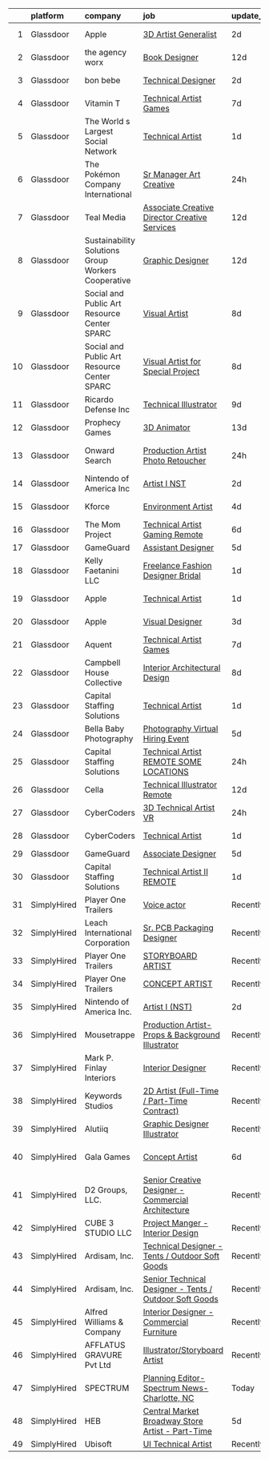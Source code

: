 

|    | platform    | company                                            | job                                                                                                                                                                                                                                                                                                                                                                                                                                                                                                                                                                                                                                                                                                                                                                                                                                                                                                                                                                                                                                                                                                                                                                                                                                                                                                                                                                                                                 | update_time   | location            |
|---:|:------------|:---------------------------------------------------|:--------------------------------------------------------------------------------------------------------------------------------------------------------------------------------------------------------------------------------------------------------------------------------------------------------------------------------------------------------------------------------------------------------------------------------------------------------------------------------------------------------------------------------------------------------------------------------------------------------------------------------------------------------------------------------------------------------------------------------------------------------------------------------------------------------------------------------------------------------------------------------------------------------------------------------------------------------------------------------------------------------------------------------------------------------------------------------------------------------------------------------------------------------------------------------------------------------------------------------------------------------------------------------------------------------------------------------------------------------------------------------------------------------------------|:--------------|:--------------------|
|  1 | Glassdoor   | Apple                                              | [3D Artist Generalist](https://www.glassdoor.com/partner/jobListing.htm?pos=104&ao=1110586&s=58&guid=0000018267a05ad0a477c29c988642d5&src=GD_JOB_AD&t=SR&vt=w&cs=1_2a401ff4&cb=1659595938930&jobListingId=1008043315424&cpc=AC285F3A3ECA6BB0&jrtk=3-0-1g9jq0mo4khpe801-1g9jq0monii0m800-1b9bc4abaa9c16ec--6NYlbfkN0BvKrLyj5gPmtZO9T8euul8TCxuuKNOtzRJOomxnwSEodTz2Bc-sPZlt2Zgji_QUXFzD7dtomGns_hR7wA5qROeh1D0sSdCcCTzAlkilmqfzZjf8ww35AV-QWcUoZrGI3Q6Gqv4YHd7SsjDwQNLX9uhCDLZdnCczIOOBDLWL-Pr7vwr90QUdXCUOrarikIc32Yh8LENHpxg5zNDXAKHXUKYH0Zph0JAucfk9kVrt_KTXWEKxObUDBnfSbbJo8yNAF19OXaYZhPO2zbrPMCQvhQD11Um4gTHIi9iClWkrGhgd9-HyBGxRyEFBbxRqruby97zGfi4L_14J4CBVqkngrulFI_QjgacfVg0AtYqAwTCowc0b2kzro9q5Fo33ymJT3rrtg8yenX3R8-OTjF8rtfAxiSf5UIR3zBACBN4U0s3v7DYforO7-B1GRMVQb1cXgvZV40vBZ96k3Z986XdbnrMMdF-8HieWrohXKFjY4aq4rAtRdazCTXB7l5kMJCWEL-2nxVkJHYna5SWjIFmGT87FPHAXBo_qx08Ml3aaAeN5lc1WYxGv2LlCiKj20UbdlVECzntIXfb7BKPw6I1CszQHMXppwwBn1KKbWvU3BOAmBba0zavn5jpramZE4MQqFGgpwRzU0KeuROu9OMYHGG0NAlUmN23toZ2mhSc4_DRTftxvbmcuPQ4eoYnp9yvimCrtVAb-0u0a-tMATLmuyPz8pBZvqmTjjpJYT3MYkjM_YlO6luZWdOd6PHQ4BzaxKOuXcMT7WNf6jC7rIg-9vQwhnEfVKmNskpEwJQ5VLi9Hp11gJ_uAsFf4-VtO0yr5taTtZghz6NXYuMX8fH2IkKiKIQTVyXyYx0II0q_571iwFRwH7IZgIsWJfSnuZcD3552KxlXbUH_W5lfgf217IoBPpSDvL2fJ_TPF5BrxvK6N07Zq_J5TPcPe37tO5GJN4Y%3D)                                                                                            | 2d            | Cupertino, CA       |
|  2 | Glassdoor   | the agency worx                                    | [Book Designer](https://www.glassdoor.com/partner/jobListing.htm?pos=128&ao=1110586&s=58&guid=0000018267a05ad0a477c29c988642d5&src=GD_JOB_AD&t=SR&vt=w&ea=1&cs=1_f78dd4e2&cb=1659595938934&jobListingId=1008022810615&cpc=9908D8D4413DBB8A&jrtk=3-0-1g9jq0mo4khpe801-1g9jq0monii0m800-56f2bef7ab4534d7--6NYlbfkN0CNOKpjDIEH11s39GTuUki_mvxNbnX5BtDlH5CMrheAnKze_5JrwQ4joDkGUDohP_Qq_Ry2XKId1W8UG7leWFfwYot1I2Q7BlMdyoWZz8f1ytNTzim30JPijwQCJQhhp-MQWS4Ch7l72th1w17JImD40JPMNzOW1sp4lNxP2G7lX-Bma0LnCjZp4uj9dpJWQ6ZBSOVH_g5MAOEqXmSZZXJDT7R8DFYdmJLhMg5KcI6dZ0W_LIika-FLdSxjp-CCzcjbdQ6SZ993fikh2sVuUiZUh5BsKSn335A47qtn0vMZkPLRFGZlLd5cKxbAsFN1cH321Fip92Ff8BWByMYdXKl7y0S-DORWF8F7TMFXm7AZLM_JkwEZzoVxX5AdCQ0nGovemte1TKw_9rApiDQdu9XvIzJ87de5_xFmxmVsMAiaC3IGInY5M56_fY_qqBvoQCtJ7dnreNjhhaUQuN3jPWnRVeVNitoqAJk_8OYkj1K935Su0UMngUiQ)                                                                                                                                                                                                                                                                                                                                                                                                                                                                                                                                                                            | 12d           | Remote              |
|  3 | Glassdoor   | bon bebe                                           | [Technical Designer](https://www.glassdoor.com/partner/jobListing.htm?pos=111&ao=1110586&s=58&guid=0000018267a05ad0a477c29c988642d5&src=GD_JOB_AD&t=SR&vt=w&ea=1&cs=1_df22b179&cb=1659595938932&jobListingId=1008044355119&cpc=70E6D4E49C80165A&jrtk=3-0-1g9jq0mo4khpe801-1g9jq0monii0m800-bb8b627c610a5192--6NYlbfkN0CdcVd3SDA1nO7RkKTAACmPV4xEt72Vls8LI2dqcgyOeHqKNWGV1fQwN-kDLF71AJmGSeeb17OikEixtkc2P3McXT4CG8VEzRC0_pamL24SJra3Cg7OeGfzj_H6nVPL8nQZ5iNrPI9OodW8ZHMkrPoKBvMFwyt0Cpxug9_ls2xighjEOusQJODETYMAGgsUhK3VhkKZZZzQ0meW3ZMkJzio5no2I4TjzBV91EoW37Zy-_ysiQEvCh-7FnM8DwB-1KAtDPI3oVCdyl8vfF4MeId-E3ssZXpVmZp0ac6-LlzQzVsb-GNRF692Dzxh8LRrij3g9xdDnAXBsVtCBRB9F0GT4VHFEOhzo0-VQkfnaaAaCXWcTiuANBsAI00BoZM_6At8M9sRHgK6KocCyOWHSPaPBHaRQkMsQ34W2mFxEihNjFrR025SMs_LeBkO4VK7tN5SoP5puAaiae_Db3GQSVNUC76Y0N6I1e87Xg5zsv-s10fAO5BdHf-gD98tFWp2LQY%3D)                                                                                                                                                                                                                                                                                                                                                                                                                                                                                                                                                         | 2d            | New York, NY        |
|  4 | Glassdoor   | Vitamin T                                          | [Technical Artist  Games](https://www.glassdoor.com/partner/jobListing.htm?pos=122&ao=1110586&s=58&guid=0000018267a05ad0a477c29c988642d5&src=GD_JOB_AD&t=SR&vt=w&cs=1_2c547a46&cb=1659595938933&jobListingId=1008034382905&cpc=F41FEAB56D215062&jrtk=3-0-1g9jq0mo4khpe801-1g9jq0monii0m800-8cadbcbecb8ff75b--6NYlbfkN0DMrcEu7yrtATojKJA7cEzGQ3FdRGWLh0CZQInL4ECGI6k5tN82kdM0OKoro5eXmjqcjWk37rILV2SxPktLOFntQc0tDfgCvHr1-fG4348RIBpZrgfCYDn3BRKcEJ4RTcPRauBfw2H6xL41EkuJMMxboJDLtoLeLFhHU-6gzF-0qeIBDkY2hfMirjSx9ZfpBcX3yCRbbansCIPE9C2XKnPHaPO0Hs8sIGKRZugcYvEoBO9dhXhhb9zQo8YoxcX9f96GFhnIzDa25ku5WrjxEPj9_YP7pDCLDba8ZE5WQASYo8_NkxXwRdxxUknZ9tH2mCdzN-qUG4vDJsVpBSnuIjmnVR1naq2nw1sWNsnQ-YJiD2lMVpBdq-KS61Qo0tYsXcSiaoc6pVOKMqfbEb4JohMUh-53bf-b_ocTz-lvUMy7FBtG3l5PDRZTGyureY6FnZOo1Vjl1vnjbg%3D%3D)                                                                                                                                                                                                                                                                                                                                                                                                                                                                                                                                                                                                           | 7d            | Remote              |
|  5 | Glassdoor   | The World s Largest Social Network                 | [Technical Artist](https://www.glassdoor.com/partner/jobListing.htm?pos=109&ao=1110586&s=58&guid=0000018267a05ad0a477c29c988642d5&src=GD_JOB_AD&t=SR&vt=w&ea=1&cs=1_3506ed89&cb=1659595938931&jobListingId=1008048926974&cpc=BBD63848FB84346C&jrtk=3-0-1g9jq0mo4khpe801-1g9jq0monii0m800-248e5923486b8f02--6NYlbfkN0DSgjPPcnEdvoK3uuxfISLALE6pB1FR7YSHOr_tSg5_QGIhoz_2VqUepdcKLBLI_zTQDUXKUWfMuJTcj5jBf5eRM8zWZiZ9z_cT7nylf-Em8Xnd4NBmVUBZUEHbDs2Kc1GzuzbLrePqI8f5xG1BT2ulBFUwvjcfS-QaVO8EMFpvsQiwlSRMnbZjmRoWPXTW29jCDTSBuiH8_kMt9m6X0fwo8EKGQ1kRKfSMUmUhV0CkgM1Aiv6p8soxZzD2WOBkXvMINdsvbX8Bbi1PdAmnzoZeHCogsMPdN8WVWCr9ONiFijF2sR-S0p6regpQI0lkDGrGOKhtkKnW81jkA4CVvz1Bf-f48YaSaND2eTt6WfRoG-oHOcr571vkznpfipKoTtw4M4YsHbtUTF6GpPEr3k9Ax3iJn-we4hnoFvr7hFc-cztFQfbbPSth-1ezCdyzfa0iuEMIGmDfvFGXRfDjQ-EtUtgVmf_71LwTCHjiRhtIp2zO-ExP-N4dAJASifdYa6FF7IZ_ZBvCzpeKx_wHHjg1uDmuhA0LEcJIhNjnyJNU8iodZpW8ddpCe3QOICcNdekQa7YEfW71ri9gsx2ufWYo)                                                                                                                                                                                                                                                                                                                                                                                                                                                                         | 1d            | Los Angeles, CA     |
|  6 | Glassdoor   | The Pokémon Company International                  | [Sr  Manager  Art   Creative](https://www.glassdoor.com/partner/jobListing.htm?pos=102&ao=1110586&s=58&guid=0000018267a05ad0a477c29c988642d5&src=GD_JOB_AD&t=SR&vt=w&cs=1_253a6d06&cb=1659595938930&jobListingId=1008049694354&cpc=D910AC0D9B8C6152&jrtk=3-0-1g9jq0mo4khpe801-1g9jq0monii0m800-8691f45d63617bc7--6NYlbfkN0CsgUO0V2fSZxJANSxJiftVXeq1wpG4BxYFHzXoW0hPJnnKXvOitF3a4LytXYsmkihbQ8pEZsDaiHK1NzZuRe-jh5MRz6cVyFUmet3efNY1UOzIqdMCSBscwa6nfDVyP7nOIAvLxDvBbIS9yjGh0nMGvD4LoZbc0qz2LGPAPZ1HuPulX5sx8j55TAgryLFbsc3njYzk71WwXMJYoPZjHtEJppG89MvniSQKAbTnsXgYuUbDb9YyyYcowatAAGPZgTjgZGO6VFtzF5NzzZckWcsXU40NyVoZTiXPjewj-jupUqDkakKn1OsCtE8TNwagSZWbC86iGajynQy0xrGSKbhCxWgfb-XJguxKpxSSwGGPYn-M5QrSBtiGlAo7NyvSq6DVr__EX3z5brNHdgNkLnI6-vZN-fm6tIsYo-5Zoweo6HV-G8lJLH2dTgoxuvqXgUZH7uatYUpKmU1_Zonrpx4WtXbQWtvqdOgrmS6wL8iNLnsmnuG-OpXnKxoLceeo6_zBmz_UDNZn1tghmgt7n7UIMWetX4mlgDQg0wqTbpvptl67jkzLKgsVk6uetK3-QwGX6u44RmSJVaGNaIs1NF93xwh1ylydw5PnGWi6E9G87QFhem84b6hv8lZQ4-GGNFLAaDuDAghAz96EB6eFVt27dToXR1vrewk7BHCwhh9KCSJE8SXyVIck30MoZ2jj8wCyYBdf7cHaneQgq3QTpvw8quIPnbUX4txehmerZVSnfPRgolO4hOnpJmK9Hv55J1tSP97-CsKOeNLbREV98KNrbgT-WhU1bhOQqSb1zNuZUeu8vIQNDedYRrizyKH7Tdj6ul-iY78DrVqtSvOBlUwKZ5WTr4WVIOc8y4et3a7BBQMY_IzYK0BERNGyd5vIzzX07rT_iXLijW-WUR2jXUEL)                                                                                                                                   | 24h           | Bellevue, WA        |
|  7 | Glassdoor   | Teal Media                                         | [Associate Creative Director  Creative Services](https://www.glassdoor.com/partner/jobListing.htm?pos=119&ao=1110586&s=58&guid=0000018267a05ad0a477c29c988642d5&src=GD_JOB_AD&t=SR&vt=w&ea=1&cs=1_ae37432b&cb=1659595938933&jobListingId=1008023829068&cpc=C4A69CCDBB3B9599&jrtk=3-0-1g9jq0mo4khpe801-1g9jq0monii0m800-5bab1701b7cccd51--6NYlbfkN0CtoeRtagomAT2JEB0rPmXxWxZuy07FcrbwMayxAi8fiK9G27nXMfnxoGGFKluB-0kf6D9-y4z5OM4WmQHas4_mfc40ZLT_P0BXeH6VObC5WeWsRdTqSGIYAa70ic-S04VYqJJIr0b5iGt-o5txfjvXNF1HpuKJtwAOfMsMhdqxdCF9AamBAKnq2Bg_sSDezcZbSD84cIJj41pN69gtrs9iwKmAXA_wGTG67p_pw9ZcoJXdrNmi7pXXX05HADo1x3E0I7955znjMqHbc-Wo_Ak9h8FxyKGC6FwbCxkawtkWcEJzEwPJhyTXPDlWf9zcmSox5CHM-pUs78g2QexY0jWTb3KULXId58rQSD6NBePLZumb1RmOKhF9ThwmbDYufC5r-eVQVUOLBybde-WhLEvMQ6oVDIstNwyo-VtIVeRjsK9lqUIeQxpgE-TpZMexsMFAVI3r2oShPg2PFLoYbMO8VP6otcOq3ghKZRXcdWyxS3SNs3UAuZiNDOvpJrmpQxuLrj375bn3Ycz3I3GI33we8ZTRCcoVN0zqitxOjHLSmLshbDzC4v7z)                                                                                                                                                                                                                                                                                                                                                                                                                                                                           | 12d           | Remote              |
|  8 | Glassdoor   | Sustainability Solutions Group Workers Cooperative | [Graphic Designer](https://www.glassdoor.com/partner/jobListing.htm?pos=115&ao=1110586&s=58&guid=0000018267a05ad0a477c29c988642d5&src=GD_JOB_AD&t=SR&vt=w&ea=1&cs=1_ad79242d&cb=1659595938932&jobListingId=1008022285811&cpc=AC285F3A3ECA6BB0&jrtk=3-0-1g9jq0mo4khpe801-1g9jq0monii0m800-019f68c7207ca2ce--6NYlbfkN0DtdU5R-ToAv2xdkvsd8oJSGFfCO0ehaV5AhNAfMTO2EKkvNUCxhAZVh8FTJJJQ-LBSbytpXPmxJ0mLM8l84vRo2UWrtIQrGi44zkJfGC3AnQeNqyx7D3s893Qjt-lzv12RlHkYPDqg-XyIqYP2T_z-NX2u93bhcMFidKPlRa8IuStN2NtQ4e6qfwH0Y0BYjrbWjMh5xMPVqEr4xnGtZop0gkIaGwp9RBXtUE-ev9azA-XJC-uZH1bKM-g5JtfZANQyXM_B2sDnO8x36DMC9KYnYkRHF9AsTuHRK-lchTbfczAYD1F0iUPuSr41o0uMwXMtoVzYXwb-es-cYqttLveo1Rilc-9Kh3-VOUJesUSMIDOiLYaB0rJX_V8tBrOTwX2XER9zDnE_FFj2WOmWHpAIY7Bzj-dIHf6eAXeEyA8-uHmFc1x-FljHJ6mAH8C-8gOm3yRVevuDVmdCVmEQN2obFbo2PsklfckM-KbMcse9N0PvnAFf9Cal)                                                                                                                                                                                                                                                                                                                                                                                                                                                                                                                                                                         | 12d           | Remote              |
|  9 | Glassdoor   | Social and Public Art Resource Center  SPARC       | [Visual Artist](https://www.glassdoor.com/partner/jobListing.htm?pos=105&ao=1110586&s=58&guid=0000018267a05ad0a477c29c988642d5&src=GD_JOB_AD&t=SR&vt=w&ea=1&cs=1_90dca4d7&cb=1659595938931&jobListingId=1008030919170&cpc=71532419B2302243&jrtk=3-0-1g9jq0mo4khpe801-1g9jq0monii0m800-610ea3077eb6bca9--6NYlbfkN0BHIfC1zsKGIu0R3teaIu8liT7fbRNLaQeDQfcPJweUK9FtGyWMTNeDI1u7lKa5RP15UaJtCi9LHbLRdkEZLMcmsrtH7ngKR22w4wVXI4u8aZYUvYwrUbv5gbGf1cYDbuuTgwlH-KwdIslWeiNRQhDinXj1_3YRTuMcJwkt5CGCfVwx_Qx-vUJzRaKt0zpRMojfgo5c_m0KQE7XuCVO8zGy9wTdzzyXPtVVgBypVY_IT_cNnlI-yAeBrFVOAR73v-n49J8lxaf3s0VUjPcYoO-sdiHN1xSQWeMdVKdcAVZxS1n6x-Khu1zbT0z1Er64XzzW-dGZ-0hR185QC19tzUZflKIiJQX0LFDOQRh-MATec8fO58oLvlkAFONA3K2DZ04mAmdXD6wOS5nNI73QyhUVUtKZXwhKj1hocd1hCLCnmpRD8Q9GaWGCbnBlwaEUaLccgK8Q1bt5G9CEN2_DFzq1xpScYtx6C3si-rck3UzwT6x3p1KTiYBlCS8OLMQo62U%3D)                                                                                                                                                                                                                                                                                                                                                                                                                                                                                                                                                              | 8d            | Venice, CA          |
| 10 | Glassdoor   | Social and Public Art Resource Center  SPARC       | [Visual Artist for Special Project](https://www.glassdoor.com/partner/jobListing.htm?pos=112&ao=1110586&s=58&guid=0000018267a05ad0a477c29c988642d5&src=GD_JOB_AD&t=SR&vt=w&ea=1&cs=1_6a5a4cb4&cb=1659595938932&jobListingId=1008031183021&cpc=9EDA28EADF1DF7F0&jrtk=3-0-1g9jq0mo4khpe801-1g9jq0monii0m800-cc3bbb4a4d5bb56c--6NYlbfkN0BHIfC1zsKGIu0R3teaIu8liT7fbRNLaQeDQfcPJweUK9FtGyWMTNeDgkDq17XK75mIlPCylzXxR-j2bdI7SwmoI65OOaOHF3s8Z0hqteBPXp9qV2Hg0Bqb_5Xw8vvRoQRU82T1McOtAm5vPqwpJ9EKn4xoiI_EJXv90jihYdncTlK3PFok8h4ksxsCksZltXWhqDVXzpisgm94YnzQ4r51uGRCnxFDhzeSZM_v09y5jl46ecC7AMAtiWt6MbZN_hs4mHTS8ZDvNK1D7_NRVYqBobkIrjfBQfUFpyZm6sbxZXjflTbICZ0pmIVU9Vbssn_0p-iSH4I_1RBsQb6mUuJwMt5bnpGYiu0Chb8Om0a6-ySlpMVa0tM07clw9C4kMJBdYv-TCHHPTd_T91DLLyYGqqMeigjNya5-V2dgOLvFHO5LOxZkqkEbS34raYSoSc9wIHa_c5CJbmCPm_qjXmHp3z74dcV4vssT6C95Tz6m_p00QdYg4GvzMUjr7272vZ9jkeCKuKXxWmZaVPPBPKxY)                                                                                                                                                                                                                                                                                                                                                                                                                                                                                                                        | 8d            | Venice, CA          |
| 11 | Glassdoor   | Ricardo Defense Inc                                | [Technical Illustrator](https://www.glassdoor.com/partner/jobListing.htm?pos=129&ao=1136043&s=58&guid=0000018267a05ad0a477c29c988642d5&src=GD_JOB_AD&t=SR&vt=w&ea=1&cs=1_84ed7103&cb=1659595938934&jobListingId=1008028195464&jrtk=3-0-1g9jq0mo4khpe801-1g9jq0monii0m800-1c8622c62c500afa-)                                                                                                                                                                                                                                                                                                                                                                                                                                                                                                                                                                                                                                                                                                                                                                                                                                                                                                                                                                                                                                                                                                                         | 9d            | Remote              |
| 12 | Glassdoor   | Prophecy Games                                     | [3D Animator](https://www.glassdoor.com/partner/jobListing.htm?pos=101&ao=1110586&s=58&guid=0000018267a05ad0a477c29c988642d5&src=GD_JOB_AD&t=SR&vt=w&ea=1&cs=1_0fc75de4&cb=1659595938930&jobListingId=1008020447487&cpc=D7FE8E303655E3F3&jrtk=3-0-1g9jq0mo4khpe801-1g9jq0monii0m800-211248acba529f27--6NYlbfkN0AY4guaBc_odNxnJHTncvfwFu86WvDwtbc_K-gSZc1x5K7wdWHYCJnRT9USA9F6UCtyslFzeWV5IDjaY1CMAaGv9WBUTT5R83khdM6QOnJTTnxq8AVfyQ1CYzxwtlkiAN3me-xpiW63XKqTRlKWeqnfgjYoQZDI4FQUNXrugm_5OK3nXQsnqrJKPwrZItHggqVLpyC8p17vZ6ZG63sOh3d85dsWyVqbD8nVuZbnAdICAAJCe4-9AzhdbfW2FkyPYpYQWO9t-jVUTDLs0Izk4UDOlEEaF6hjZhMIrQWCh504u_ovYM-4PorOWjD3L6EJvIMaPq9HsIKzGaSjao6bRBFk3cYaPr0MsW0UCRINAKPQ79dwy-urcClyKnGUFo1eGlsIWePwxBDP85fsRNDKv_cWfHsdGprDxqNOjG4T1GMwHdEIWT_JL_kB1-MC6M_P407ihB3ed7T7HIBbEMRmc0IMsbRN7frFFLzszgIse0Z46lRCsyfU_OUs)                                                                                                                                                                                                                                                                                                                                                                                                                                                                                                                                                                              | 13d           | Remote              |
| 13 | Glassdoor   | Onward Search                                      | [Production Artist Photo Retoucher](https://www.glassdoor.com/partner/jobListing.htm?pos=118&ao=1110586&s=58&guid=0000018267a05ad0a477c29c988642d5&src=GD_JOB_AD&t=SR&vt=w&cs=1_7d509fd3&cb=1659595938932&jobListingId=1008049690905&cpc=6193B0C32834B022&jrtk=3-0-1g9jq0mo4khpe801-1g9jq0monii0m800-df9af00cf7544fee--6NYlbfkN0B7YoEZZ2QAGDyEGGmBPAUWSHc1Mt3sMCn9FehKcWA3wwfxcx19LEZnY8Y4HGhdxxrIbCe6cG5Fr-CPborVPhoaLovOom1nLEcrMEVXQae6t0mmuXu9zDsnzbTVnjyC4e637shtAhkJlpVPcQtIE-n2_63yLwdpBNbBRIVvcn9ZbGAVd2oGK_SW2lHwtSAJKnF47BvfCweMd8yDlc3sqmgIq_T2OWQxoYLUgcYsHvkGKf6mNEM3xCzUUnVhV2m1yuMth-bR8j6gwb7nJI7FXLbng5u6cX3is1Ybsdh3uEFjRiw_vHKwLcVPAbiROg2xVmqSLcH04uZSvy3S5LGgCbVo0FRQ7yszoMKe8mGbDOmCFH_J2o1Cqs2EHrc8qCN_196eQJgL5ODOAsr2uMSBuJBRoYYiP0gKtgjlWuowHWlxDLEnNi55ojPGfdVwEtHIKUeBHd8H2iTw8c7sm5c6hINxcNmtcQN3Am1nubx2JvK6OY4yhB0Y3_kh3hLj6C0j1DBXq2Q6KpnfueXUMLW7wrh_SIeuk_UaJFtjtLZaSVXD2DfgTkgzPs1ygZVRsDUKrfRu9qiBG-EcCtqtgl51ISujBz1RPSw5U1Ql4eHvjuSKs0otf0Y9J07ToeAz7TPMO9Kc7e5TiQFU0M3oeEoALxNZPujkTrg7PIONAh805o2wDqhG15GsJn5BuadtK-siyeQCA8eTsW7b5GhMm_sw3LaIF6HmCr0KHzZgpzhM1r5ti8rGYafAwOnfax54XOwbXT5Ms7uqo3qBqEXuPl9JtwriKKwgNxrdov54uVv5QmXnAHth93TL9iADtqx_Q8DSjtufY75pWW14eCQ6tXtdOBDPU6ljaC3_vju6EVpahq_8uXo7VOcPP-cCD41OfYzWUePtx_ve5tM3aFKszIGCiL99tiQWQPt4txlAUT5qECX9gr8ShlbFr13jqONStMS6ypkxSsr5lfrhto2IdIt4ti0_SY4bLrH4tsh2iKZBJRpsm3VnC0f1P8ZaSuLPzA_LLKTR8GhXeBFhBg%3D%3D) | 24h           | San Francisco, CA   |
| 14 | Glassdoor   | Nintendo of America Inc                            | [Artist I  NST ](https://www.glassdoor.com/partner/jobListing.htm?pos=130&ao=1136043&s=58&guid=0000018267a05ad0a477c29c988642d5&src=GD_JOB_AD&t=SR&vt=w&cs=1_558d7fe0&cb=1659595938934&jobListingId=1008045411369&jrtk=3-0-1g9jq0mo4khpe801-1g9jq0monii0m800-1ecfadcba2738101-)                                                                                                                                                                                                                                                                                                                                                                                                                                                                                                                                                                                                                                                                                                                                                                                                                                                                                                                                                                                                                                                                                                                                     | 2d            | Redmond, WA         |
| 15 | Glassdoor   | Kforce                                             | [Environment Artist](https://www.glassdoor.com/partner/jobListing.htm?pos=125&ao=1110586&s=58&guid=0000018267a05ad0a477c29c988642d5&src=GD_JOB_AD&t=SR&vt=w&cs=1_a11bd5ac&cb=1659595938933&jobListingId=1008039485349&cpc=2CAED5C921A5F994&jrtk=3-0-1g9jq0mo4khpe801-1g9jq0monii0m800-85e95a4df6096bbb--6NYlbfkN0C5IatSLh_Ak1q39eQQoPIxD737RW9NeiYGvIRXkrLjEBkC4LI6KweFWWPiS1PvvlzJWla5cx_TCSU31A_RROMyKtGflSVGcxylY0GAzInpiniJyY4OdH1awobbWopXk1lmivPgVrGNEF7iey1BATDkb9pCHXVL7ryCgVvS23w7Qbl4J-mQ-Gf5PY9RVfdeTbdo1AVb2dVGgJaSwlaA3RLboPj5m4HzB_qUlhwkFfQOAoDkkesC4uUVSXIucHIUn5vJeeFZ_u2sD-vdAefmbMYWxTKknqBLS2iz4ECQcwU1_pC12-N01lHKzi1WunL7SIKGNsMbWHgcbJWMz66mNBF0gEWbDDqAxVf9ZVurqh0ML9dQM4AX-Y-PfsATiAIN6jfLmx32kmNaVl_hzSPwTT2t6dmlQvDLpOuq7aXv5jrBEftk5AbAoX8kmuqgg1_nu65XW2CDToEYXW4jt62VUb2xTe6mzEd0Vadni1z7rtgLcZsJJkdsM-R42WsjCG0n4z8GehkuWmMYoHnf8_OuIDOpcGjobPH6L_vaxLkDZ2O34jrHLyJhx69S8oJtwp-W8phmz2q_9hcFzsaZ6cFrlD5MVIj1sC68tuo%3D)                                                                                                                                                                                                                                                                                                                                                                                                                                                              | 4d            | Redmond, WA         |
| 16 | Glassdoor   | The Mom Project                                    | [Technical Artist  Gaming  Remote ](https://www.glassdoor.com/partner/jobListing.htm?pos=108&ao=1110586&s=58&guid=0000018267a05ad0a477c29c988642d5&src=GD_JOB_AD&t=SR&vt=w&cs=1_55f43ae7&cb=1659595938931&jobListingId=1008035812739&cpc=AF770993EC679D41&jrtk=3-0-1g9jq0mo4khpe801-1g9jq0monii0m800-9ff3f3daebb213c5--6NYlbfkN0BDp_epf89aHDQhKpPegNJQ_ldQpEFZQsM9OcONMGxWx6pU56EKHF58QjVdAUvn2gUawtLnWrz5WT8cEC_ocuXbMqoRScZ8dP5gquXF55RNrsHkk0LmhrMVCyRZAQz3AS8ihyFPmKY6Te8zzjro2SKPJ3lF7z6BDUuRZjmOGYvNohhPY5UbEL8ycyhr53valB7azsiNfVZC13wmcsLZjMf79YwZ82rKeDn6olYy9p-g1yM951JE07-5zA8rvrY705XKdyfSuFa1o6uGEFiNonXcxqJOOePQa7XT45XED0cBa5CU59mfaBGKputej4xNck9vqU8lU3wRoWwouBjUFrEEh6c0Sl94XSWy_YpZlYcu5BajACThThuZrgyFM7hU7SWp0fkDaKc3BTnYmY4q9GtRf97IfF3FqwlJNmsHGe_TIQ5NB6XdjKH6RZcSmIClwXhCSvV96V8yEr35UCqVGfnyUezCVrnVhWhjBIHMw5LIM1ZRrH_5M0-tMCiJCjtVWybzWppg7Xi55_IboLzsZt5lcvWW66KwtB-I-9xChrI4Zp2uGfNdKYHZrNKCdFlHg0c%3D)                                                                                                                                                                                                                                                                                                                                                                                                                                                                               | 6d            | Denver, CO          |
| 17 | Glassdoor   | GameGuard                                          | [Assistant Designer](https://www.glassdoor.com/partner/jobListing.htm?pos=113&ao=1110586&s=58&guid=0000018267a05ad0a477c29c988642d5&src=GD_JOB_AD&t=SR&vt=w&ea=1&cs=1_23ffc87e&cb=1659595938932&jobListingId=1008038317408&cpc=92BEE8AC7E71C1CB&jrtk=3-0-1g9jq0mo4khpe801-1g9jq0monii0m800-aa61f3eb74a264dc--6NYlbfkN0AtlW_omU2Xx3W-19HQ_drmTKCWebiHnmA5lS5PDL5G8VZrnQuVcD_rDGdNQwZG2jcIXzQ0uW_X1U2ZgKuDNWNZ-eSNUfOJHj7esx7SPLi5CwwDTSrqgPW0Yit0IsGUNDmrUqSZXazkbDTgEM3VMDIKUo6diNYmRtIa6_ug1XLjojEcL8cRrooKge8VLcunsXicnv1I1PYx7CyO_npzcrRX-n5scCgY6y84M3mR9NcIqXW00NAKKDoWcRCnmwgFRtFmbc1NMDim42XrNTzDhuTBTd1BOSYheyk_Wgiie_b6uHl2ODSqfzq3iGtUeHmlAr4ZGJJENEJkYpKYt0aW7azoYx08g-459CLocILm3touyp_FdqV6FUHkU2jOcO4Ny4RfJ2bOc0YHgnP_6z4Dqc9pEKp4RrAnF35lvDloTnSDAp27xIg6o2GEu6iKRLRb9EKtyrNHnWhYv9FDSKUJeUJ4_7izK-Zlf3h4V1RyuOJC-WV09kDd-EmYoZ1-HvZ0T9xXihDJvtWabQ%3D%3D)                                                                                                                                                                                                                                                                                                                                                                                                                                                                                                                                           | 5d            | Argyle, TX          |
| 18 | Glassdoor   | Kelly Faetanini LLC                                | [Freelance   Fashion Designer  Bridal ](https://www.glassdoor.com/partner/jobListing.htm?pos=107&ao=1110586&s=58&guid=0000018267a05ad0a477c29c988642d5&src=GD_JOB_AD&t=SR&vt=w&ea=1&cs=1_bf76d3c1&cb=1659595938931&jobListingId=1008047552919&cpc=C19BE7EA145E205E&jrtk=3-0-1g9jq0mo4khpe801-1g9jq0monii0m800-a6b9ac20acd07671--6NYlbfkN0Bpkz4eilSyVaUq0KmM4Y1lINlxqZT7Saz1zIeLgvAAAQXFt9Fm2DMj8MuCtiTwdvLESqHkZ0NoepSmzNcjZDnBfQUfoiRxWu9YgRUvaQtbDMNMwaaxBB6jeoxv7tGRNsjun7Fhkv2YXNDcS4a3dPE76vUTJfxc_y4PoChJECPlFV8TzUzENM6wBISGJsSI4-UWAubGTk_YQP4-XYSnTO0J2nqiRaFZvgoTtW0G2qa9bUTP62c75Hlvrd1esOf9OoY9fqw9O4GDugR_nS6MiFGHvbjPv36tO44jMml-kN8xpkeLyKEjrT6s7sBeAQ0MP89GkYGL8Ai3gXOQpa3uTb-7DtyJHx1tz30BZ6xL8GmxYq6EiRhCt38oxP_NA9-2Yig-BgG-E8k8tE-8tRR5OUR4gpMKaEkXrtdx9EkJ7hLfFy2c7nm1TpxbICHQsrc0p6hBGK2T1K2uLaXDir3yYdYjbvT1lRNtHFtDMRak-aF0tVvi-W1lY_WMyv9OOhWtO7I%3D)                                                                                                                                                                                                                                                                                                                                                                                                                                                                                                                                      | 1d            | Remote              |
| 19 | Glassdoor   | Apple                                              | [Technical Artist](https://www.glassdoor.com/partner/jobListing.htm?pos=106&ao=1110586&s=58&guid=0000018267a05ad0a477c29c988642d5&src=GD_JOB_AD&t=SR&vt=w&cs=1_a46c0782&cb=1659595938931&jobListingId=1008049134439&cpc=AC285F3A3ECA6BB0&jrtk=3-0-1g9jq0mo4khpe801-1g9jq0monii0m800-85fae6a6c4836f05--6NYlbfkN0BvKrLyj5gPmtZO9T8euul8TCxuuKNOtzRJOomxnwSEodTz2Bc-sPZl5OJ9R4TJsNd5tzvmuj0dZdRfvorjr3zd40LLU5zpu-a6g_8q0a3Uw1Xm7vBqWEagQjeAUwfe3pKpxmOKyd__zvHim9EJmOMpCzdhc1nfpeGAtXu2AZ6kBsoXiS4YkqvFTRk_q_YjvQNJPimfndKxn4X4THff2Ns2ktOl8QFV2QfutHgEVZccbijVGqejx6JV8ioc0w1P_64ipy7-pPWL6dzFw0wWYNWxfJtQLQy0P9V9Aypjx7aw0I7UOZ_XXNirV--XZtIr_E4GSXKR6PeFrwHmx_ZUPgOVn1Md_UsHm5O6jFJtraZP7CZQu9BUn0veHDWQIcdUJxdJdpvnk7FmJG8cHwZLrq-SHc8XM3I7s5IFOQTvzN-BAq_qBve86jzHN9X26iDGfbd4Ue8T4d67Z8s4bSTLTb4qh-3-PuSHB8u20P5sLYq19uspUcFiZM498k-p4BXEfPS8BgRZIgu3kFFWVzGQaEmSud-esMeGRh2xhLvP5xUpUkrbOCBLPAs5P2Q2rzGbq_A2aeWmwJT0TgD2XVSZWuicMiz-H8E5MsojjgQ50L3eH91mY_1SupJR-OJBBHFRCq_ys5-znYxwX5rsy3MnKnRhr66cAx1jauzV7ID9KO5hPUjnUPBMYYbv0Edm-Ibp7TkYNSmvFZZxhq1P7mll4zdzQ2T1rVsgHTQk-1857szh6UDrNKalmE07dZ01fmo7bXr0RkEgcMTSwLbbJ69xUN00qoRxvwuxZx_urSxY2FJufL3zpH_uFx9UJbEk-zgHbjDg5TpnKrbTCgZHy8Vptr9UqG3H2fbh2qRw4itrln0O6cVt8_x_6_cj0xA8nDpX9Mgdn6x5NVZ6n78sVgnJaBADU64g1vlXH9v9nii7odYhc_1KZXJduf3q)                                                                                                              | 1d            | Culver City, CA     |
| 20 | Glassdoor   | Apple                                              | [Visual Designer](https://www.glassdoor.com/partner/jobListing.htm?pos=117&ao=1110586&s=58&guid=0000018267a05ad0a477c29c988642d5&src=GD_JOB_AD&t=SR&vt=w&cs=1_2f16386e&cb=1659595938932&jobListingId=1008040016804&cpc=8795CF9063CD573D&jrtk=3-0-1g9jq0mo4khpe801-1g9jq0monii0m800-bb532ea873042e45--6NYlbfkN0BvKrLyj5gPmtZO9T8euul8TCxuuKNOtzRJOomxnwSEodTz2Bc-sPZlt2Zgji_QUXGPHfZ3D9-fZ1OKuJNaPs_uQ5w_KzDforvZV3gkKp6iioQbQY3K4gzEU7wZo-48-p8ViP2Rx7a6R4FlSaYs04xMiGz3yoEqYKFTZhAQFWyhUXAIvW7k3Zy8OSOvq-28bv8MJOEVWyu0_MBqWWBLUA7jNcdnAJC_ECpzr-kfPGJhXAYZzLxVFJoPdrHHKAXbpwp2R7oemQGtQL82-DxQiLFpUoLE7KQH2gMHHF0n29Il5O7PIiDZoVeR2axxEJSN3ceqFkGVLW3OQbyIrJF1xF-KGuklou78DxiBU-TLf5hXafhrCifGWlPJ-BK2dnndXsnQ_v9H-FTXIxn1kNtISvo50ITB6sLG1j8ByXedkgklf7YMPR6hsCB4nue3KmiWTbdAZ65On1h19stpq22rB5WmntjddPG8UxbNRpYqpFkMEIHwfUQzNN5RXIcZyp4RMb4fWXcpXrjMkJRdUEatzAR38_U-jhd2kaOpl3lDnnLLL85IRCW2Hy55S9zyePIHlB56uadVFCXRibO_spgvlkIHS7z-7oY_SBaKBiRzvMCRZCcuMYQiDDAW48uCCyZi3GpU73Bn62JEYkrheu_i5urbWTqUhOZO9ktxxxSab4jEaDpqvYQo_xOugkTpe4PmgBAfPaFoDVc_m5So66H_4wubg4DydMPhxao6ME11ak2NCo-1t7j_CllroDjwQAhOQ_l0vEY9o_AFJeTk770Ldt1Lkxf1PwuUmWaUbjMgEeGWIDRI0tj0ssBZ6dYhgyS8TAme22_zLLB4enKl7B7-AoQY_3bXY7PvOXFtUZoKk9kPXWzR-cIBcsYrO8-THO7vPmqEmzxlF4q_NXahUZNdVD1WnpJC_kGsc1wGTelHUeuTNRlJBfhk3y_8HgS8FO-4io8%3D)                                                                                                 | 3d            | Cupertino, CA       |
| 21 | Glassdoor   | Aquent                                             | [Technical Artist  Games](https://www.glassdoor.com/partner/jobListing.htm?pos=121&ao=1110586&s=58&guid=0000018267a05ad0a477c29c988642d5&src=GD_JOB_AD&t=SR&vt=w&cs=1_4dfe1a1d&cb=1659595938933&jobListingId=1008033837366&cpc=A65DF3A704A48F9B&jrtk=3-0-1g9jq0mo4khpe801-1g9jq0monii0m800-ed6805701069bd7c--6NYlbfkN0DMrcEu7yrtATojKJA7cEzGQ3FdRGWLh0CZQInL4ECGI9gD0Wolx9R2v-Aex0-GK06Xt9OT8GWqmXjvxclCoq1SP18ckCZf91ecjWUahAgiIm1NexFRZ_jcd1SHc4iAAtx7aPVBFaJH0vTG2wapTvlHnMEqe44nTL_fJgjOYpn7TZoZ6onl2QYIBBuI9jZ_CZW1UPlcei-sV6kCGSw74gAr89u_zKZMyH-XPU5_aTKtQYE6yrgYESEzNtJezPyAkgcVOTmuwhJSfhAgKCBPvGyIA5aZBfaT_c0m_Y_Et1wyVRqkx3R667OsbBgcJZ9Bbz3elQDmMePvSzrmZ6v3J7Ga1Ap2IwsHqiggiT6fyO0GwgVMcRA1cSBcDvn3Oibd_gS4fQkxZ1xSE8RSJTAqi39zH-Xg3HDeqwq0X2Sa2Ym3P7VUxhoO8bYrjBBL1xkfr90%3D)                                                                                                                                                                                                                                                                                                                                                                                                                                                                                                                                                                                                                         | 7d            | Denver, NY          |
| 22 | Glassdoor   | Campbell House Collective                          | [Interior Architectural Design](https://www.glassdoor.com/partner/jobListing.htm?pos=116&ao=1110586&s=58&guid=0000018267a05ad0a477c29c988642d5&src=GD_JOB_AD&t=SR&vt=w&ea=1&cs=1_73808f40&cb=1659595938932&jobListingId=1008030949647&cpc=8795CF9063CD573D&jrtk=3-0-1g9jq0mo4khpe801-1g9jq0monii0m800-16f020ca94924d42--6NYlbfkN0AtlW_omU2Xx3W-19HQ_drmTKCWebiHnmA5lS5PDL5G8VZrnQuVcD_raFrqWD6dLRneSUP9Y2zggfy2e07cjVUK69awm5PFpPP9f3xnQm8GXEqRGL07e2zSCDG790GXlQIzScP7CB_KFUV04rD4gWsb2ZhVA6xa2aVVDlRqSuDZ2w8S7Xyf_5LWwn4YyJUHoH9hEuNPK02SLcmGNbRJ1iiawm-04VkeL42rfgoSLsAu5TCExrMrpeDzMV8q8NhMt8zc-9Tso061Lz3nkTit40t8KLr7W8VWszFYYeGTcVwCv27FCt80AlMtSsvFmgWKEMTHDcTbBBqQY5qZbv2z5Zw8VUTWseD0Snh1VtR8_YG89ltnI7ih1FpNnIc1UZt2WNhoSG4o9JSqm4ysBhBIZyiuJ4qNJPVRlIco4VurTOOYTeMrAG7HdPw9-dLb8BNVYiDwvyTP5qjyRYwN3HvFTljokFl2uIoXcboZSW3KRKuXY0q10RFyCfEAQpI70J_8W-g%3D)                                                                                                                                                                                                                                                                                                                                                                                                                                                                                                                                              | 8d            | Remote              |
| 23 | Glassdoor   | Capital Staffing Solutions                         | [Technical Artist](https://www.glassdoor.com/partner/jobListing.htm?pos=127&ao=1110586&s=58&guid=0000018267a05ad0a477c29c988642d5&src=GD_JOB_AD&t=SR&vt=w&ea=1&cs=1_81f8709f&cb=1659595938934&jobListingId=1008047830465&cpc=9908D8D4413DBB8A&jrtk=3-0-1g9jq0mo4khpe801-1g9jq0monii0m800-2051797cc8d74dac--6NYlbfkN0AHXq2vAVwR3IH7wgnTMdWCa3HguypIXx0DFudX-u0zu6XSU0N9gDGCMsnO9yvyAfMlt4Ae9mM5MYWLgs4v7jaY5XwweGOjae21sz6tG0_q3li9iB2qAA9OtysOR6KxIJrGzoP9RMUw7kbSW6ElO6tdgpMSFSoIfHr8NbyZ0g-5ZjbteMmCYyazXt3XbuIHbIeQ48PrW2FdoRHGy6yBAJ64wc9ky1vP8atTd2SDEFyXNEpWBla9mPf4IH49XNDM7ZcSsJqOcEdTxlElQg8Qyhn542SxTYBQkCDOPYIcYO8B7Sr49SN_ZR8aM4y_YkGUbEQ0cYDeyN-7PCZCnMGuRDeW-vEcGIfo60vmjPmKZQb9d3dox-nPLSTZTm3COBdbJGYo-jjJiFgMs0vU9XrUg7y6pxRN26UTXTfRGTj565VRP8h9TrHHoHned9mdIIGPB5wVRR0o_xm5cGqK-aDnNPdYOmLgwPplc6elsIdu_-u30cBYoUIQtZNGxxVclgKBi4BeR9UB9mAF_Q%3D%3D)                                                                                                                                                                                                                                                                                                                                                                                                                                                                                                                                             | 1d            | Houston, TX         |
| 24 | Glassdoor   | Bella Baby Photography                             | [Photography Virtual Hiring Event](https://www.glassdoor.com/partner/jobListing.htm?pos=103&ao=1110586&s=58&guid=0000018267a05ad0a477c29c988642d5&src=GD_JOB_AD&t=SR&vt=w&cs=1_76d85998&cb=1659595938930&jobListingId=1008038690490&cpc=1DA97EEC6DEC5F4A&jrtk=3-0-1g9jq0mo4khpe801-1g9jq0monii0m800-ec311d78a05cf917--6NYlbfkN0Btxs39KmTzjw_u_hUXcyTcLpNeUj18C2Nw5A7DCW0FWIDIpjSAJG27uHDbrhV7tHPcGHEUbtpXMTK_UdIE8UqD4DAX_XzDXqDmUiDkOQEuT-yM4Xu4H5GRgKzYXx_zAvHcBgSCHWa6uuLcmF9p6pGC7SvC7h0TNbKWZv0CwjMR6d_PnzbbO055wuzdNdtDkFk_mCWBlC7zy8HeAo890GJBROWiqN7X7vs46-Lp-R_-NGMCGzqdtgC6OMHm394qUl5mNX-k9oX09F1PaRM1m1rAvYmk3v1G_nBWCaAev5jbsoXmnfVFEntXLyM_1bB1uVU6RCpmZ7C8zd49ykr-g4hVkLjhBszNPei_e6z2k-VdNCrCyaTcYLOrv3uNEfpe5D3HPhj_Mzi5tfPimi2fQlsjXYhG_rl6AZSXxKNNYn3DJ3HgUeK3YZlguPB3SXMQ0YS_oyi4YbY52RZ1Jt-Q6Pprf4ZNveqqyEVOP9CI0L1vU8uObVkE14ZhnwedI8HorgKUa3-CPkIm5eyKLrWRHbX12MAclMqwbHAbAdh1FGOgoBTKHsDsXgUpq1VTpTSF_pWmGRhZay_y01zL94dcWMjXrGJbwRluB4HsoKJibX9u5Qb_Qh2tVmByHhDRMN_vtV0MVQ8zNF9I48dlCXexmWyO89VEs-PycmzJ_6cPwN5dWcmxdXg9IOadYrXO2uxwjWgfO-1jU9huSX5IwpKE_TgG0nPTyiKKxsIqNEwBDLPgcmtu53XIPUV8)                                                                                                                                                                                                                                                                                              | 5d            | Buffalo, NY         |
| 25 | Glassdoor   | Capital Staffing Solutions                         | [Technical Artist  REMOTE SOME LOCATIONS ](https://www.glassdoor.com/partner/jobListing.htm?pos=120&ao=1110586&s=58&guid=0000018267a05ad0a477c29c988642d5&src=GD_JOB_AD&t=SR&vt=w&ea=1&cs=1_f5c67aa2&cb=1659595938933&jobListingId=1008049860618&cpc=9908D8D4413DBB8A&jrtk=3-0-1g9jq0mo4khpe801-1g9jq0monii0m800-e79b7ec69a23855d--6NYlbfkN0AHXq2vAVwR3IH7wgnTMdWCa3HguypIXx0DFudX-u0zu6XSU0N9gDGCMsnO9yvyAfMrdnbJ5kZwGARHC5CmVQkpdAPtkBj2efSEjS_4kDm3aZtlucNkmDLff1l0aubS07KzuvTCrMDV5afTkabgx0lGyPNomSs8cXOKD_wDuVI7aaMv12MlaURAPSxwm3fhF-N1-6K_KjhS-YgCoHOB4zmqZesP5HtfpaPFQKSMR4T8_lyha_AKJ2BsCKyAphv9zc-_EZ_ixnTZkWXgfwzY_c-_sthoUSiCqfJxYGwkN2fN_UlJlWhViLbvJtd_K0d4WbvdRp3TBumGRJ29B6TmlhKbI4w17sqxu0s-Rj7Fmf_R7Pruk-FkPzPehGtZLVPRvkapSkNZGn_afjnZMF0NgdLWGx4eBg_mLxftHwtjtwuNLH9OjmcmQwR1MuoAaj_z5e139icw80YGHI35yPlIjXVF0OMR_FUl0f5wQHXJRfk7Zw8KUaqXerGeWC7e0hHtxWhXIBrlw9MDvw%3D%3D)                                                                                                                                                                                                                                                                                                                                                                                                                                                                                                                     | 24h           | Remote              |
| 26 | Glassdoor   | Cella                                              | [Technical Illustrator  Remote ](https://www.glassdoor.com/partner/jobListing.htm?pos=114&ao=1110586&s=58&guid=0000018267a05ad0a477c29c988642d5&src=GD_JOB_AD&t=SR&vt=w&cs=1_a855db87&cb=1659595938931&jobListingId=1008023883302&cpc=AC285F3A3ECA6BB0&jrtk=3-0-1g9jq0mo4khpe801-1g9jq0monii0m800-aac7c89c5d65b6e3--6NYlbfkN0ABL5jwqrJX8j4-zsE1pdctockIOMh3bUiDojLxDHSgft-IBPHc-ugKxXUaFJpc9ddNvz27JaoHUn2MMS3h8ReeaS1omEndCKLEY0MFMG_M_T5ZhbdibH6xr16FMfuQTHnwrjfrkw4l2efXxc2k2IelJpxOLeqc2cqFWRYlEZAaMdWQjQ7Y0Tudp4UA4GKVyVjn8q1cn9-Zxbv_7ZghU77LUaIsPnSU0jho2V1ATeQAUP0J35Zlasvn_KcOOlTFpDmyKMIq0X-hZd4DhfBba881COHBHMdtvcu7Fnv_Fwg89tZNInfJNokqUbIdJpeIoDLBP2V6IgQ3UhjVf2Y0JNBRbLpET117QMmcYDPHqZ8C0-az-n7Cx3SflSty9kI5hT8yRCf3ZzXEjuC18rs6jT056JUa6oF2wTxtLs801rRNbL58oHpLPY7mHH_vdyhaucNZ66DevuCAng3_LzO4B-B9939FzGCjXrsMJgzSCVJIjw2mXrDlEBO_yOr5Y9uGrFuPAvT5sEC1e9TE0PuTCLN0uB0a7mWlKjqLfe6t3yZ9zbwnblnQwEHqSYbfYgBdBppj71VCJJ-2UCxwrBARnKK3GXrTHSQ19mvPG0hdNDZdCmJgLpJEhz7dXq2PVaa3W6VVmEbgJ2ZoLFqrvQh5elz6tWw-M_hVEwzBCzykh4gYdO-xWPUvRnffy2-TtkwSo-7g5NCrbn-LhjYhg8KJSWe0RpZBL6MqwhcOkdxKHle_APzuGvrbOHao)                                                                                                                                                                                                                                                                                                | 12d           | Houston, TX         |
| 27 | Glassdoor   | CyberCoders                                        | [3D Technical Artist  VR ](https://www.glassdoor.com/partner/jobListing.htm?pos=124&ao=1110586&s=58&guid=0000018267a05ad0a477c29c988642d5&src=GD_JOB_AD&t=SR&vt=w&ea=1&cs=1_1e4dff6e&cb=1659595938933&jobListingId=1008050648300&cpc=F4EED0218A761C36&jrtk=3-0-1g9jq0mo4khpe801-1g9jq0monii0m800-5b17bad7655c34c6--6NYlbfkN0CpFJQzrgRR8WqXWK1qKKEqALWJw739KlKqr2H-MSI4eoBlI4EFrmor2FYZMP3muM0Ai8CXh9BA6ApOaC3T-72VgL7Glsw39AhsRJSwp5xtKQ2_rU_v6wy6ZUfyrHjui1IRkBk7W0cmywbUs3feddxulo86wC1U8xi04AyPvVseyqJywq20NDBOJ06fNbO-400jwX0RdZoeSge2CcbpdQZQnff3earMYvixAJGYEyOX3ThZtJf129TtcnX6CXhmgdWnEWLYFHGx3-Tvow3Jflbw7OIv_nK6QZy6_sVIR7HDM2PoOc4j_3zeSlqvlFf6WcsidRGfc6iKMiVUiXP1pa1lTl4GkchBoEkReNa9T_V8QMTN5yO4PBu907pXlZ0VcUtkK6Qto-RYqCc9vhLh_TwMChFMM8d9cZ51eBn_r2jWUZ-XzCk6q2qkMSOocg-beW5wqvcghH4_pRceIDNkVhTsckM0TDkWP6GGIZ4zvSh4oGZmt9AbFbagUCCSlJWNZcDro-frfuoPUAooqkT-qdnCs2AWTHyNlpu06hnhgHHZP-nHRUYqCgPeeujWlBF5oaVtOjDzYmmywuGZj-aTEEs6ZngF3z6zeu_qGDGX_xtARf9Y9GUNuaFmLesiHU7nD3iyBbuNjF-aDXNzj_EhDtcp2u7uouWc2rzG_8ais2_ogf-WTUDBZS3r7wPHQ0fyOP4THv-70DtPQdh-CVRB3NfCyYJ9rCvdSlkd87Rc3_GLvo98H_nP2lCB1qI8ynZHD05s5obJdLL4lNOTZgwXJcU3ceXVd2BF4122taUBz-5FekrXbymH6tFt2YghCzxMqLiEfWww7xCuHbVUbU27R70fzKPYGWiYj8eURZiCWOY9wNrBPx3Vxdv6euRuPbg92UETJynI38FMlsCK1Tc94aw6NslBbBWP3Ny9sdn0ogcLpr_G8KXr92Fzu34AQFxd78EG19yFlqxqEuYHJZWJhpAMe7E5Vk2piXXhdVdjEWqFvw%3D%3D)                                     | 24h           | Venice, CA          |
| 28 | Glassdoor   | CyberCoders                                        | [Technical Artist](https://www.glassdoor.com/partner/jobListing.htm?pos=123&ao=1110586&s=58&guid=0000018267a05ad0a477c29c988642d5&src=GD_JOB_AD&t=SR&vt=w&ea=1&cs=1_e68709ff&cb=1659595938933&jobListingId=1008047703569&cpc=FD1C1DA32C38CFA7&jrtk=3-0-1g9jq0mo4khpe801-1g9jq0monii0m800-b30d6ec25579896b--6NYlbfkN0CpFJQzrgRR8WqXWK1qKKEqALWJw739KlKqr2H-MSI4eoBlI4EFrmor2FYZMP3muM1tGRelL7Kum59v1lZTes-ROm2A57smir0ERQjAffNWjc3eRQfHR9KRCdjL3f7Slxsp1jY-YxOL6a5ViGULWUZrOOp5TV9fxj3jaD39ySDc-9mvOIDdFJ8OOCFl2XwgOrQHFUABap3ql2yZCBs0S6FM_ce5R_erjst140Hw1JCrqoOKc2_cwKb4PHnRNGv1AJgVN4_ACMOKDdP5KFkzbiCNo9GVSDJleVp8oYwHKyu-_3nQNsryoQq7LM_89qyPhSw66Ii1_OAhMDHgXz8ghn59a5NHnOiugyfV3XLRhSK412KLwySVHMwtA3GqAGUVpDSHUPySJSf1oJ_asojjssrYLlTNPddO2W27z-rX0csFx1N3e-FLtA03nxkcQOPplldRlffUc81ldwMHd1CqZCKEv9-BDVs14wKpx6qkdgvyf5N88dOLaNRnshkC71-3K7sB_I1LEjzBOUgsq849JcnaZaEEIa7UWy8IIa4zEGjPoyxmoeMqLf3vfxKJhS7MLP3b7urTGCX9uwhJJPyioZCKxTEdcWdFYWorORex1tK7RH6cE7HqLFjLsPUy_erDgSu0zKyRnKTCdm3hI_StX9lhoy2SCvOEDNja_P8bw6oCoyQv_jSt_c8thcCSvXRRn7H_tGcQQ-NtjxaOUh8lAnEO4SaTCILjafKrOzc2y4XzxRj9n3TpUd1zLy16idcL8bCfJiG14yHfcFsLjKLbpQJMoJuBvZFoS3UtMeoDLId8pQ20cdzYHSVqFxdgRo-KVNCiFMXsfWY0tbftDUv3N-4H9hpgBdO6oOW27hcC4RJ2XFqUbBymHVrzOn6th6VMVs4vwjnAOzHWvvAtE353vcavNvtt297qtObJglE6rZmlroCtxv7QVeJ7Hr_5tmwAHU6ikyit7mpYkKW9guZOmKPckL-ux3Z1PQc%3D)                                                           | 1d            | Los Angeles, CA     |
| 29 | Glassdoor   | GameGuard                                          | [Associate Designer](https://www.glassdoor.com/partner/jobListing.htm?pos=110&ao=1110586&s=58&guid=0000018267a05ad0a477c29c988642d5&src=GD_JOB_AD&t=SR&vt=w&ea=1&cs=1_eaeb5631&cb=1659595938931&jobListingId=1008038288750&cpc=ACBF47B84C432121&jrtk=3-0-1g9jq0mo4khpe801-1g9jq0monii0m800-81bea635c7003bfa--6NYlbfkN0AtlW_omU2Xx3W-19HQ_drmTKCWebiHnmA5lS5PDL5G8VZrnQuVcD_r7Jq9kNks1EWJX8DZdbrU3cxisKp4d2D67C1BwW9aZOtfMPz-i6fKPCcTaiYd74_pSuyE3HFFfC9hkEmf1sL7zHvaDGxMGPaRLYtfvYYCY_TsilBtEGXCGzS_LoLUJDuXtyUV1WJ3kg6CDGgE06ZyN2mc1lbHXMu1ixkC6tl0c9gMvQFDnnKzCRKyxWTrVLwK82fpgDSfiw_qCQvQhsL3RoYUO8smqA6aToFRsyhciYOU7nH-06lH0BFpMyNnwfHEYhDUEJfub1uWN_etHF0vsHBj9t0hIyRn3aFvck2JWmyPtqhRaBDofOyqlhkxKzXEsqVvc3jrgRZLeqpTSGgc6NjRKei3D9e3LHK1wblEYFBC4PueRu4c-8y_VdA-SUy0kNOEevY9DhSGukY2RdRkIr_pPl4ePwF1L5teuF7ajTpDgwfr8UaP8dPGtNCApCHhAyAvWk1gaPtFsFMcMK0LdA%3D%3D)                                                                                                                                                                                                                                                                                                                                                                                                                                                                                                                                           | 5d            | Argyle, TX          |
| 30 | Glassdoor   | Capital Staffing Solutions                         | [Technical Artist II REMOTE](https://www.glassdoor.com/partner/jobListing.htm?pos=126&ao=1110586&s=58&guid=0000018267a05ad0a477c29c988642d5&src=GD_JOB_AD&t=SR&vt=w&ea=1&cs=1_9a109fe7&cb=1659595938934&jobListingId=1008047951199&cpc=9908D8D4413DBB8A&jrtk=3-0-1g9jq0mo4khpe801-1g9jq0monii0m800-b35094b22308d0a7--6NYlbfkN0AHXq2vAVwR3IH7wgnTMdWCa3HguypIXx0DFudX-u0zu6XSU0N9gDGCMsnO9yvyAfP4fVqdIgohyeC3HOAi3Px8ROkWP2ihdjGX9G7YvLEubuO47pCa02eM9lCoZH4K5I20_bl8_DmJWsd0Tvqs8Udv7I4p0HmPpGzkqfmV4sV1jRAQ7ATKMHrrXY92qaBnT8EmPdJWKp6PBDto7INE3MI0Y6BAiyfa39J4Rt99N-UD4r2aOaOUQPqWmKuTpg4Z9wLe7tqIaAyFMC-Zx4wAsHRKrUaJr24x_Wl8qvXM2w-TUe_Df6dOXGjv85z966NHMHuHdxIKUAAlT606KMNckVHmjJH5LDl-aCVQMcrxYprZEhgwFvfAlG6k4nLz6cDdJwew5GELVriaFJ9Dm9TFn92xVaJkjt6-cZibUTdPX8htMuBpNgskxIK5mkttqQlWoRdja4XwEycmYoPjExMWF2V5Oqe7oGxDt2g-5R7CidlMXpzhfWkG6Z6AcZSLkAArMNkUGd_wrqcQsw%3D%3D)                                                                                                                                                                                                                                                                                                                                                                                                                                                                                                                                   | 1d            | New York, NY        |
| 31 | SimplyHired | Player One Trailers                                | [Voice actor](https://www.simplyhired.com/job/spDD-EJ3TjYBjE8eMRZ9eEmKaVlWQD6z3yRQeU5qhxOkgExTKczNWQ?q=technical+artist)                                                                                                                                                                                                                                                                                                                                                                                                                                                                                                                                                                                                                                                                                                                                                                                                                                                                                                                                                                                                                                                                                                                                                                                                                                                                                            | Recently      | Bellingham, WA      |
| 32 | SimplyHired | Leach International Corporation                    | [Sr. PCB Packaging Designer](https://www.simplyhired.com/job/CY_L3ifU6jHJIruCEt2By_gDJBLASOEM4rp4V4wOYWCvOYRfJANygg?q=technical+artist)                                                                                                                                                                                                                                                                                                                                                                                                                                                                                                                                                                                                                                                                                                                                                                                                                                                                                                                                                                                                                                                                                                                                                                                                                                                                             | Recently      | Buena Park, CA      |
| 33 | SimplyHired | Player One Trailers                                | [STORYBOARD ARTIST](https://www.simplyhired.com/job/WsM3HESh11erc7gbrwmB9wOuLc4G8EpuzkIDIBZRmQv2tJ5MIdyzZQ?q=technical+artist)                                                                                                                                                                                                                                                                                                                                                                                                                                                                                                                                                                                                                                                                                                                                                                                                                                                                                                                                                                                                                                                                                                                                                                                                                                                                                      | Recently      | Bellingham, WA      |
| 34 | SimplyHired | Player One Trailers                                | [CONCEPT ARTIST](https://www.simplyhired.com/job/NHSymmraphyw8uHdSkV5Et_VVAdt0q4UIaYh_zD91KukT2nlM8P-Uw?q=technical+artist)                                                                                                                                                                                                                                                                                                                                                                                                                                                                                                                                                                                                                                                                                                                                                                                                                                                                                                                                                                                                                                                                                                                                                                                                                                                                                         | Recently      | Bellingham, WA      |
| 35 | SimplyHired | Nintendo of America Inc.                           | [Artist I (NST)](https://www.simplyhired.com/job/fchcYdoQqxZW_xZhe92xldfduaGwE7tpF7xYu4eKwCCcaMbE89b1wA?q=technical+artist)                                                                                                                                                                                                                                                                                                                                                                                                                                                                                                                                                                                                                                                                                                                                                                                                                                                                                                                                                                                                                                                                                                                                                                                                                                                                                         | 2d            | Redmond, WA         |
| 36 | SimplyHired | Mousetrappe                                        | [Production Artist- Props & Background Illustrator](https://www.simplyhired.com/job/qUFdFG7VtGV5YNxFvoBR_ltmIayKqg5GJIJim-wsMKzBevmQGoqqwA?q=technical+artist)                                                                                                                                                                                                                                                                                                                                                                                                                                                                                                                                                                                                                                                                                                                                                                                                                                                                                                                                                                                                                                                                                                                                                                                                                                                      | Recently      | Remote              |
| 37 | SimplyHired | Mark P. Finlay Interiors                           | [Interior Designer](https://www.simplyhired.com/job/ACgOSNiid54dHRncHMCwghe-aS3BcO9vqWd8eYePE-qHsahtdA-t3g?q=technical+artist)                                                                                                                                                                                                                                                                                                                                                                                                                                                                                                                                                                                                                                                                                                                                                                                                                                                                                                                                                                                                                                                                                                                                                                                                                                                                                      | Recently      | Southport, CT       |
| 38 | SimplyHired | Keywords Studios                                   | [2D Artist (Full-Time / Part-Time Contract)](https://www.simplyhired.com/job/k2ii3kP2iAyY7JTeVBmPG0DFIVOKYyItMtwLSQYhabLCzEI39sKhPg?q=technical+artist)                                                                                                                                                                                                                                                                                                                                                                                                                                                                                                                                                                                                                                                                                                                                                                                                                                                                                                                                                                                                                                                                                                                                                                                                                                                             | Recently      | Remote              |
| 39 | SimplyHired | Alutiiq                                            | [Graphic Designer Illustrator](https://www.simplyhired.com/job/C0UpWv_1xKWtENjeHb1OV4hSaF9wVLLRVmFi_dVwG3X5eEbEDKEWCg?q=technical+artist)                                                                                                                                                                                                                                                                                                                                                                                                                                                                                                                                                                                                                                                                                                                                                                                                                                                                                                                                                                                                                                                                                                                                                                                                                                                                           | Recently      | Billingsley, AL     |
| 40 | SimplyHired | Gala Games                                         | [Concept Artist](https://www.simplyhired.com/job/t6WdmHVnYh8NtyyWYJKGEsjXAzdMFeODzbZbgZOTlhOX3xN3bcBGQg?q=technical+artist)                                                                                                                                                                                                                                                                                                                                                                                                                                                                                                                                                                                                                                                                                                                                                                                                                                                                                                                                                                                                                                                                                                                                                                                                                                                                                         | 6d            | San Francisco, CA   |
| 41 | SimplyHired | D2 Groups, LLC.                                    | [Senior Creative Designer - Commercial Architecture](https://www.simplyhired.com/job/Yzphuvu4v4KIeGAg97r-GC4K2aaGuq7WuIAfSSpOBYl9P_dmzDtnLw?q=technical+artist)                                                                                                                                                                                                                                                                                                                                                                                                                                                                                                                                                                                                                                                                                                                                                                                                                                                                                                                                                                                                                                                                                                                                                                                                                                                     | Recently      | King of Prussia, PA |
| 42 | SimplyHired | CUBE 3 STUDIO LLC                                  | [Project Manger - Interior Design](https://www.simplyhired.com/job/-s39AQb2wD3veyt5-eZP5ZU-A9D85DY9cJlwyAI70EIN6K2LHKbCCg?q=technical+artist)                                                                                                                                                                                                                                                                                                                                                                                                                                                                                                                                                                                                                                                                                                                                                                                                                                                                                                                                                                                                                                                                                                                                                                                                                                                                       | Recently      | Boston, MA          |
| 43 | SimplyHired | Ardisam, Inc.                                      | [Technical Designer - Tents / Outdoor Soft Goods](https://www.simplyhired.com/job/EaaUY8P8CZC-jWtF3gBuBBAHyCWnw5U7xo5UZYeE6UCkveJkbwWE3A?q=technical+artist)                                                                                                                                                                                                                                                                                                                                                                                                                                                                                                                                                                                                                                                                                                                                                                                                                                                                                                                                                                                                                                                                                                                                                                                                                                                        | Recently      | Cumberland, WI      |
| 44 | SimplyHired | Ardisam, Inc.                                      | [Senior Technical Designer - Tents / Outdoor Soft Goods](https://www.simplyhired.com/job/kSdToVrQx3BPRBpCk2JhIU0d14q8Vy8EH6MGoL8Ol0v7nzLCHxcr8g?q=technical+artist)                                                                                                                                                                                                                                                                                                                                                                                                                                                                                                                                                                                                                                                                                                                                                                                                                                                                                                                                                                                                                                                                                                                                                                                                                                                 | Recently      | Cumberland, WI      |
| 45 | SimplyHired | Alfred Williams & Company                          | [Interior Designer - Commercial Furniture](https://www.simplyhired.com/job/hCKRF2iusRetU5KFSkdmgQlX7W00Um1nOkkg1ElGV0mKaHyzrtphQQ?q=technical+artist)                                                                                                                                                                                                                                                                                                                                                                                                                                                                                                                                                                                                                                                                                                                                                                                                                                                                                                                                                                                                                                                                                                                                                                                                                                                               | Recently      | Nashville, TN       |
| 46 | SimplyHired | AFFLATUS GRAVURE Pvt Ltd                           | [Illustrator/Storyboard Artist](https://www.simplyhired.com/job/3hWfT3a4tUFg4oH4quVpAV5P60ZY3SgpyN-SYuttUpCB66pl8iMTOA?q=technical+artist)                                                                                                                                                                                                                                                                                                                                                                                                                                                                                                                                                                                                                                                                                                                                                                                                                                                                                                                                                                                                                                                                                                                                                                                                                                                                          | Recently      | Remote              |
| 47 | SimplyHired | SPECTRUM                                           | [Planning Editor- Spectrum News- Charlotte, NC](https://www.simplyhired.com/job/W7qE5FPLbt8VsDBToWmjM0Z-NNoJIpDlQboeWy8olkfxXVVRAGEtMA?q=technical+artist)                                                                                                                                                                                                                                                                                                                                                                                                                                                                                                                                                                                                                                                                                                                                                                                                                                                                                                                                                                                                                                                                                                                                                                                                                                                          | Today         | Charlotte, NC       |
| 48 | SimplyHired | HEB                                                | [Central Market Broadway Store Artist - Part-Time](https://www.simplyhired.com/job/YxbYpKuoImUqKNw2Z8oW-349v8Ppme3c_ysO_aHPjSStSSRhwCbKMw?q=technical+artist)                                                                                                                                                                                                                                                                                                                                                                                                                                                                                                                                                                                                                                                                                                                                                                                                                                                                                                                                                                                                                                                                                                                                                                                                                                                       | 5d            | San Antonio, TX     |
| 49 | SimplyHired | Ubisoft                                            | [UI Technical Artist](https://www.simplyhired.com/job/6BGAsivYUDwvXorXnJFKF_D8tqwLn3KUMP5zI6e4MBNCuX9TJMXVgQ?q=technical+artist)                                                                                                                                                                                                                                                                                                                                                                                                                                                                                                                                                                                                                                                                                                                                                                                                                                                                                                                                                                                                                                                                                                                                                                                                                                                                                    | Recently      | Remote              |